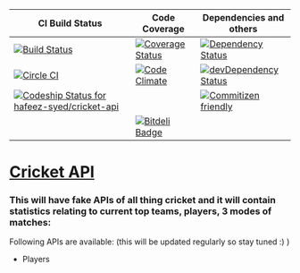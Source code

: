 CI Build Status | Code Coverage | Dependencies and others |
------------- | ------------- | -------------
[![Build Status](https://travis-ci.org/hafeez-syed/cricket-api.svg?branch=master)](https://travis-ci.org/hafeez-syed/cricket-api) | [![Coverage Status](https://coveralls.io/repos/hafeez-syed/cricket-api/badge.svg?branch=master&service=github)](https://coveralls.io/github/hafeez-syed/cricket-api?branch=master) | [![Dependency Status](https://david-dm.org/hafeez-syed/cricket-api.svg)](https://david-dm.org/hafeez-syed/cricket-api) |
[![Circle CI](https://circleci.com/gh/hafeez-syed/cricket-api/tree/master.svg?style=svg)](https://circleci.com/gh/hafeez-syed/cricket-api/tree/master) | [![Code Climate](https://codeclimate.com/github/hafeez-syed/cricket-api/badges/gpa.svg)](https://codeclimate.com/github/hafeez-syed/cricket-api) | [![devDependency Status](https://david-dm.org/hafeez-syed/cricket-api/dev-status.svg)](https://david-dm.org/hafeez-syed/cricket-api#info=devDependencies) |
[![Codeship Status for hafeez-syed/cricket-api](https://codeship.com/projects/c32fbd90-2e98-0133-bfb7-3a2a4d3529b0/status?branch=master)](https://codeship.com/projects/99151) | | [![Commitizen friendly](https://img.shields.io/badge/commitizen-friendly-brightgreen.svg)](http://commitizen.github.io/cz-cli/) |
| | [![Bitdeli Badge](https://d2weczhvl823v0.cloudfront.net/hafeez-syed/cricket-api/trend.png)](https://bitdeli.com/free "Bitdeli Badge") |


[Cricket API](https://github.com/hafeez-syed/cricket-api) 
=====

### This will have fake APIs of all thing cricket and it will contain statistics relating to current top teams, players, 3 modes of matches:

Following APIs are available: (this will be updated regularly so stay tuned :) )

-  Players



